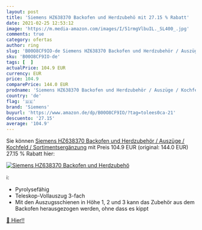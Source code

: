 ```yaml
---
layout: post
title: 'Siemens HZ638370 Backofen und Herdzubehö mit 27.15 % Rabatt'
date: 2021-02-25 12:53:12
image: 'https://m.media-amazon.com/images/I/51rmgVlbuIL._SL400_.jpg'
comments: true
category: ofertas
author: ring
slug: 'B00O8CF9IO-de Siemens HZ638370 Backofen und Herdzubehör / Auszüge /...'
sku: 'B00O8CF9IO-de'
tags: [  ]
actualPrice: 104.9 EUR
currency: EUR
price: 104.9
comparePrice: 144.0 EUR
prodname: 'Siemens HZ638370 Backofen und Herdzubehör / Auszüge / Kochfeld / Sortimentsergänzung'
country: 'de'
flag: '🇩🇪'
brand: 'Siemens'
buyurl: 'https://www.amazon.de/dp/B00O8CF9IO/?tag=tolees0ca-21'
descuento: '27.15'
average: '104.9'
---
```


Sie können [Siemens HZ638370 Backofen und Herdzubehör / Auszüge / Kochfeld / Sortimentsergänzung](https://www.amazon.de/dp/B00O8CF9IO/?tag=tolees0ca-21) mit Preis 104.9 EUR (original: 144.0 EUR) 27.15 % Rabatt hier:

[![Siemens HZ638370 Backofen und Herdzubehö](https://m.media-amazon.com/images/I/51rmgVlbuIL._SL400_.jpg)](https://www.amazon.de/dp/B00O8CF9IO/?tag=tolees0ca-21)

ℹ️:

- Pyrolysefähig
- Teleskop-Vollauszug 3-fach
- Mit den Auszugsschienen in Höhe 1, 2 und 3 kann das Zubehör aus dem Backofen herausgezogen werden, ohne dass es kippt

[🛒 Hier!!](https://www.amazon.de/dp/B00O8CF9IO/?tag=tolees0ca-21)
